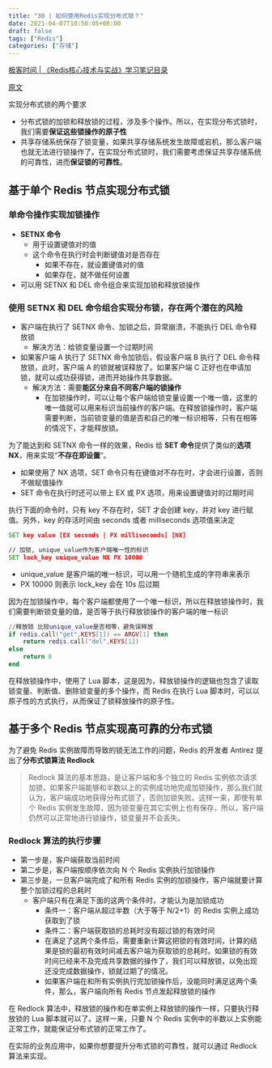 ```yaml
---
title: "30 | 如何使用Redis实现分布式锁？"
date: 2021-04-07T10:50:05+08:00
draft: false
tags: ["Redis"]
categories: ["存储"]
---
```


[极客时间 | 《Redis核心技术与实战》学习笔记目录](../dir)

[原文](https://time.geekbang.org/column/article/301092)

实现分布式锁的两个要求

- 分布式锁的加锁和释放锁的过程，涉及多个操作。所以，在实现分布式锁时，我们需要**保证这些锁操作的原子性**
- 共享存储系统保存了锁变量，如果共享存储系统发生故障或宕机，那么客户端也就无法进行锁操作了。在实现分布式锁时，我们需要考虑保证共享存储系统的可靠性，进而**保证锁的可靠性**。

## 基于单个 Redis 节点实现分布式锁

### 单命令操作实现加锁操作

- **SETNX 命令**
  - 用于设置键值对的值
  - 这个命令在执行时会判断键值对是否存在
    - 如果不存在，就设置键值对的值
    - 如果存在，就不做任何设置
- 可以用 SETNX 和 DEL 命令组合来实现加锁和释放锁操作

### 使用 SETNX 和 DEL 命令组合实现分布锁，存在两个潜在的风险

- 客户端在执行了 SETNX 命令、加锁之后，异常崩溃，不能执行 DEL 命令释放锁
  - 解决方法：给锁变量设置一个过期时间
- 如果客户端 A 执行了 SETNX 命令加锁后，假设客户端 B 执行了 DEL 命令释放锁，此时，客户端 A 的锁就被误释放了。如果客户端 C 正好也在申请加锁，就可以成功获得锁，进而开始操作共享数据。
  - 解决方法：需要**能区分来自不同客户端的锁操作**
    - 在加锁操作时，可以让每个客户端给锁变量设置一个唯一值，这里的唯一值就可以用来标识当前操作的客户端。在释放锁操作时，客户端需要判断，当前锁变量的值是否和自己的唯一标识相等，只有在相等的情况下，才能释放锁。

为了能达到和 SETNX 命令一样的效果，Redis 给 **SET 命令**提供了类似的**选项 NX**，用来实现“**不存在即设置**”。

- 如果使用了 NX 选项，SET 命令只有在键值对不存在时，才会进行设置，否则不做赋值操作
- SET 命令在执行时还可以带上 EX 或 PX 选项，用来设置键值对的过期时间

执行下面的命令时，只有 key 不存在时，SET 才会创建 key，并对 key 进行赋值。另外，key 的存活时间由 seconds 或者 milliseconds 选项值来决定

```cmd
SET key value [EX seconds | PX milliseconds] [NX]
```

```cmd
// 加锁, unique_value作为客户端唯一性的标识
SET lock_key unique_value NX PX 10000
```

- unique_value 是客户端的唯一标识，可以用一个随机生成的字符串来表示
- PX 10000 则表示 lock_key 会在 10s 后过期

因为在加锁操作中，每个客户端都使用了一个唯一标识，所以在释放锁操作时，我们需要判断锁变量的值，是否等于执行释放锁操作的客户端的唯一标识

```lua
//释放锁 比较unique_value是否相等，避免误释放
if redis.call("get",KEYS[1]) == ARGV[1] then
    return redis.call("del",KEYS[1])
else
    return 0
end
```

在释放锁操作中，使用了 Lua 脚本，这是因为，释放锁操作的逻辑也包含了读取锁变量、判断值、删除锁变量的多个操作，而 Redis 在执行 Lua 脚本时，可以以原子性的方式执行，从而保证了锁释放操作的原子性。

## 基于多个 Redis 节点实现高可靠的分布式锁

为了避免 Redis 实例故障而导致的锁无法工作的问题，Redis 的开发者 Antirez 提出了**分布式锁算法 Redlock**

> Redlock 算法的基本思路，是让客户端和多个独立的 Redis 实例依次请求加锁，如果客户端能够和半数以上的实例成功地完成加锁操作，那么我们就认为，客户端成功地获得分布式锁了，否则加锁失败。这样一来，即使有单个 Redis 实例发生故障，因为锁变量在其它实例上也有保存，所以，客户端仍然可以正常地进行锁操作，锁变量并不会丢失。

### Redlock 算法的执行步骤

- 第一步是，客户端获取当前时间
- 第二步是，客户端按顺序依次向 N 个 Redis 实例执行加锁操作
- 第三步是，一旦客户端完成了和所有 Redis 实例的加锁操作，客户端就要计算整个加锁过程的总耗时
  - 客户端只有在满足下面的这两个条件时，才能认为是加锁成功
    - 条件一：客户端从超过半数（大于等于 N/2+1）的 Redis 实例上成功获取到了锁
    - 条件二：客户端获取锁的总耗时没有超过锁的有效时间
    - 在满足了这两个条件后，需要重新计算这把锁的有效时间，计算的结果是锁的最初有效时间减去客户端为获取锁的总耗时。如果锁的有效时间已经来不及完成共享数据的操作了，我们可以释放锁，以免出现还没完成数据操作，锁就过期了的情况。
    - 如果客户端在和所有实例执行完加锁操作后，没能同时满足这两个条件，那么，客户端向所有 Redis 节点发起释放锁的操作

在 Redlock 算法中，释放锁的操作和在单实例上释放锁的操作一样，只要执行释放锁的 Lua 脚本就可以了。这样一来，只要 N 个 Redis 实例中的半数以上实例能正常工作，就能保证分布式锁的正常工作了。

在实际的业务应用中，如果你想要提升分布式锁的可靠性，就可以通过 Redlock 算法来实现。